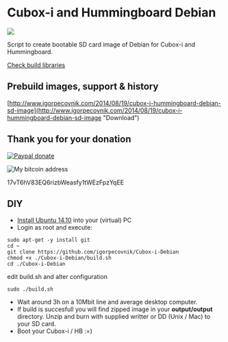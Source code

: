 Cubox-i and Hummingboard Debian
================
![](http://www.igorpecovnik.com/wp-content/uploads/2014/08/cubox-login.png)

Script to create bootable SD card image of Debian for Cubox-i and Hummingboard.

[Check build libraries](https://github.com/igorpecovnik/lib)

Prebuild images, support & history
------------------
[http://www.igorpecovnik.com/2014/08/19/cubox-i-hummingboard-debian-sd-image](http://www.igorpecovnik.com/2014/08/19/cubox-i-hummingboard-debian-sd-image "Download")

Thank you for your donation
------------------

[![Paypal donate](https://www.paypalobjects.com/en_US/i/btn/btn_donate_SM.gif)](https://www.paypal.com/cgi-bin/webscr?cmd=_s-xclick&hosted_button_id=CUYH2KR36YB7W)

![My bitcoin address](http://www.igorpecovnik.com/wp-content/uploads/2014/10/bitcoinigor.png)

17vT6hV83EQ6rizbWeasfy1tWEzFpzYqEE

DIY
------------------
- [Install Ubuntu 14.10](http://releases.ubuntu.com/14.10/) into your (virtual) PC
- Login as root and execute:
```shell
sudo apt-get -y install git
cd ~
git clone https://github.com/igorpecovnik/Cubox-i-Debian
chmod +x ./Cubox-i-Debian/build.sh
cd ./Cubox-i-Debian
```
edit build.sh and alter configuration

```shell
sudo ./build.sh
```
- Wait around 3h on a 10Mbit line and average desktop computer.
- If build is succesfull you will find zipped image in your **output/output** directory. Unzip and burn with supplied writter or DD (Unix / Mac) to your SD card.
- Boot your Cubox-i / HB :=)
